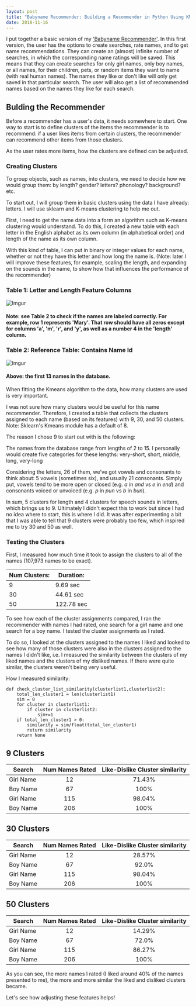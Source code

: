 ```yaml
---
layout: post
title: "Babyname Recommender: Building a Recommender in Python Using KMeans Clustering"
date: 2018-11-16
---
```


I put together a basic version of my <a href="https://github.com/a-n-rose/recommendation-systems-python/tree/master/babyname_recommender">'Babyname Recommender'</a>. In this first version, the user has the options to create searches, rate names, and to get name recommendations. They can create an (almost) infinite number of searches, in which the corresponding name ratings will be saved. This means that they can create searches for only girl names, only boy names, or all names, for their children, pets, or random items they want to name (with real human names). The names they like or don't like will only get saved in that particular search. The user will also get a list of recommended names based on the names they like for each search. 


## Bulding the Recommender

Before a recommender has a user's data, it needs somewhere to start. One way to start is to define clusters of the items the recommender is to recommend: if a user likes items from certain clusters, the recommender can recommend other items from those clusters. 

As the user rates more items, how the clusters are defined can be adjusted.

### Creating Clusters

To group objects, such as names, into clusters, we need to decide how we would group them: by length? gender? letters? phonology? background? etc. 

To start out, I will group them in basic clusters using the data I have already: letters. I will use sklearn and K-means clustering to help me out. 

First, I need to get the name data into a form an algorithm such as K-means clustering would understand. To do this, I created a new table with each letter in the English alphabet as its own column (in alphabetical order) and length of the name as its own column. 

With this kind of table, I can put in binary or integer values for each name, whether or not they have this letter and how long the name is. (Note: later I will improve these features, for example, scaling the length, and expanding on the sounds in the name, to show how that influences the performance of the recommender)

### Table 1: Letter and Length Feature Columns
![Imgur](https://i.imgur.com/Fdmqv3m.png?1)
#### Note: see Table 2 to check if the names are labeled correctly. For example, row 1 represents 'Mary'. That row should have all zeros except for columns 'a', 'm', 'r', and 'y', as well as a number 4 in the 'length' column.

### Table 2: Reference Table: Contains Name Id
![Imgur](https://i.imgur.com/5rW7yHP.png)
#### Above: the first 13 names in the database.

When fitting the Kmeans algorithm to the data, how many clusters are used is very important.

I was not sure how many clusters would be useful for this name recommender. Therefore, I created a table that collects the clusters assigned to each name (based on its features) with 9, 30, and 50 clusters. Note: Sklearn's Kmeans module has a default of 8.

The reason I chose 9 to start out with is the following:

The names from the database range from lengths of 2 to 15. I personally would create five categories for these lengths: very-short, short, middle, long, very-long

Considering the letters, 26 of them, we've got vowels and consonants to think about: 5 vowels (sometimes six), and usually 21 consonants. Simply put, vowels tend to be more open or closed (e.g. *a* in *and* vs *e* in *end*) and consonants voiced or unvoiced (e.g. *p* in *pun* vs *b* in *bun*). 

In sum, 5 clusters for length and 4 clusters for speech sounds in letters, which brings us to 9. Ultimately I didn't expect this to work but since I had no idea where to start, this is where I did. It was after experimenting a bit that I was able to tell that 9 clusters were probably too few, which inspired me to try 30 and 50 as well. 

### Testing the Clusters

First, I measured how much time it took to assign the clusters to all of the names (107,973 names to be exact).

| Num Clusters:  | Duration:      | 
| --- | --- |
| 9 | 9.69 sec |
| 30 | 44.61 sec |
| 50 | 122.78 sec  |

To see how each of the cluster assignments compared, I ran the recommender with names I had rated, one search for a girl name and one search for a boy name. I tested the cluster assignments as I rated. 

To do so, I looked at the clusters assigned to the names I liked and looked to see how many of those clusters were also in the clusters assigned to the names I didn't like, i.e. I measured the similarity between the clusters of my liked names and the clusters of my disliked names. If there were quite similar, the clusters weren't being very useful.

How I measured similarity:

```
def check_cluster_list_similarity(clusterlist1,clusterlist2):
    total_len_cluster1 = len(clusterlist1)
    sim = 0
    for cluster in clusterlist1:
        if cluster in clusterlist2:
            sim+=1
    if total_len_cluster1 > 0:
        similarity = sim/float(total_len_cluster1)
        return similarity
    return None
```


## 9 Clusters

| Search    | Num Names Rated   | Like-Dislike Cluster similarity   |
| --------- |:---------:        | :------------------------------:  |
| Girl Name |  12               |                71.43%             |
| Boy Name  |  67               |                100%               |
| Girl Name | 115               |                98.04%             |
| Boy Name  | 206               |                100%               |

## 30 Clusters

| Search    | Num Names Rated   | Like-Dislike Cluster similarity   |
| --------- |:---------:        | :------------------------------:  |
| Girl Name |  12               |                28.57%             |
| Boy Name  |  67               |                92.0%              |
| Girl Name | 115               |                98.04%             |
| Boy Name  | 206               |                100%               |

## 50 Clusters

| Search    | Num Names Rated   | Like-Dislike Cluster similarity   |
| --------- |:---------:        | :------------------------------:  |
| Girl Name |  12               |                14.29%             |
| Boy Name  |  67               |                72.0%              |
| Girl Name | 115               |                86.27%             |
| Boy Name  | 206               |                100%               |


As you can see, the more names I rated (I liked around 40% of the names presented to me), the more and more similar the liked and disliked clusters became. 

Let's see how adjusting these features helps!

